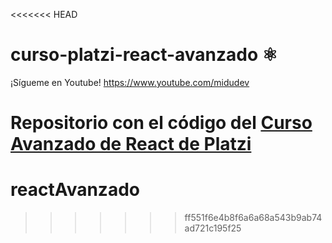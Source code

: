 <<<<<<< HEAD
# curso-platzi-react-avanzado ⚛️

¡Sígueme en Youtube! https://www.youtube.com/midudev

Repositorio con el código del [Curso Avanzado de React de Platzi](https://platzi.com/cursos/react-avanzado/)
=======
# reactAvanzado
>>>>>>> ff551f6e4b8f6a6a68a543b9ab74ad721c195f25

